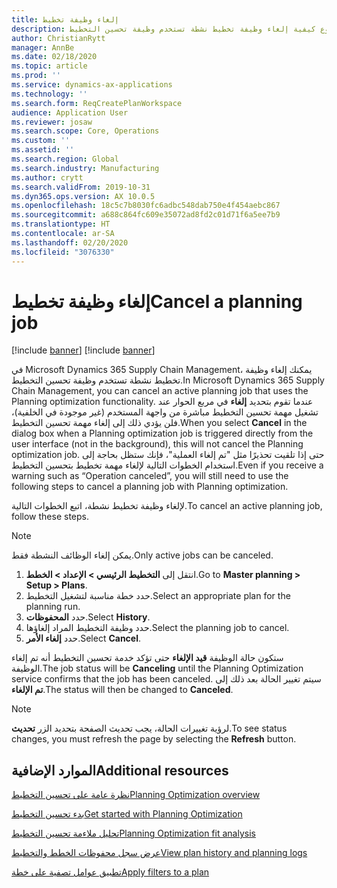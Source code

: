 ```yaml
---
title: إلغاء وظيفة تخطيط
description: يوضح هذا الموضوع كيفية إلغاء وظيفة تخطيط نشطة تستخدم وظيفة تحسين التخطيط.
author: ChristianRytt
manager: AnnBe
ms.date: 02/18/2020
ms.topic: article
ms.prod: ''
ms.service: dynamics-ax-applications
ms.technology: ''
ms.search.form: ReqCreatePlanWorkspace
audience: Application User
ms.reviewer: josaw
ms.search.scope: Core, Operations
ms.custom: ''
ms.assetid: ''
ms.search.region: Global
ms.search.industry: Manufacturing
ms.author: crytt
ms.search.validFrom: 2019-10-31
ms.dyn365.ops.version: AX 10.0.5
ms.openlocfilehash: 18c5c7b8030fc6adbc548dab750e4f454aebc867
ms.sourcegitcommit: a688c864fc609e35072ad8fd2c01d71f6a5ee7b9
ms.translationtype: HT
ms.contentlocale: ar-SA
ms.lasthandoff: 02/20/2020
ms.locfileid: "3076330"
---
```

# <a name="cancel-a-planning-job"></a><span data-ttu-id="1b44e-103">إلغاء وظيفة تخطيط</span><span class="sxs-lookup"><span data-stu-id="1b44e-103">Cancel a planning job</span></span>

[!include [banner](../../includes/banner.md)]
[!include [banner](../../includes/preview-banner.md)]

<span data-ttu-id="1b44e-104">في Microsoft Dynamics 365 Supply Chain Management، يمكنك إلغاء وظيفة تخطيط نشطة تستخدم وظيفة تحسين التخطيط.</span><span class="sxs-lookup"><span data-stu-id="1b44e-104">In Microsoft Dynamics 365 Supply Chain Management, you can cancel an active planning job that uses the Planning optimization functionality.</span></span> <span data-ttu-id="1b44e-105">عندما تقوم بتحديد **إلغاء** في مربع الحوار عند تشغيل مهمة تحسين التخطيط مباشرة من واجهة المستخدم (غير موجودة في الخلفية)، فلن يؤدي ذلك إلى إلغاء مهمة تحسين التخطيط.</span><span class="sxs-lookup"><span data-stu-id="1b44e-105">When you select **Cancel** in the dialog box when a Planning optimization job is triggered directly from the user interface (not in the background), this will not cancel the Planning optimization job.</span></span> <span data-ttu-id="1b44e-106">حتى إذا تلقيت تحذيرًا مثل "تم إلغاء العملية"، فإنك ستظل بحاجة إلى استخدام الخطوات التالية لإلغاء مهمة تخطيط بتحسين التخطيط.</span><span class="sxs-lookup"><span data-stu-id="1b44e-106">Even if you receive a warning such as “Operation canceled”, you will still need to use the following steps to cancel a planning job with Planning optimization.</span></span>


<span data-ttu-id="1b44e-107">لإلغاء وظيفة تخطيط نشطة، اتبع الخطوات التالية.</span><span class="sxs-lookup"><span data-stu-id="1b44e-107">To cancel an active planning job, follow these steps.</span></span> 

> [!NOTE]
> <span data-ttu-id="1b44e-108">يمكن إلغاء الوظائف النشطة فقط.</span><span class="sxs-lookup"><span data-stu-id="1b44e-108">Only active jobs can be canceled.</span></span>

1. <span data-ttu-id="1b44e-109">انتقل إلى **التخطيط الرئيسي \> الإعداد \> الخطط**.</span><span class="sxs-lookup"><span data-stu-id="1b44e-109">Go to **Master planning \> Setup \> Plans**.</span></span>
2. <span data-ttu-id="1b44e-110">حدد خطة مناسبة لتشغيل التخطيط.</span><span class="sxs-lookup"><span data-stu-id="1b44e-110">Select an appropriate plan for the planning run.</span></span>
3. <span data-ttu-id="1b44e-111">حدد **المحفوظات**.</span><span class="sxs-lookup"><span data-stu-id="1b44e-111">Select **History**.</span></span>
4. <span data-ttu-id="1b44e-112">حدد وظيفة التخطيط المراد إلغاؤها.</span><span class="sxs-lookup"><span data-stu-id="1b44e-112">Select the planning job to cancel.</span></span>
5. <span data-ttu-id="1b44e-113">حدد **إلغاء الأمر**.</span><span class="sxs-lookup"><span data-stu-id="1b44e-113">Select **Cancel**.</span></span>

<span data-ttu-id="1b44e-114">ستكون حالة الوظيفة **قيد الإلغاء** حتى تؤكد خدمة تحسين التخطيط أنه تم إلغاء الوظيفة.</span><span class="sxs-lookup"><span data-stu-id="1b44e-114">The job status will be **Canceling** until the Planning Optimization service confirms that the job has been canceled.</span></span> <span data-ttu-id="1b44e-115">سيتم تغيير الحالة بعد ذلك إلى **تم الإلغاء**.</span><span class="sxs-lookup"><span data-stu-id="1b44e-115">The status will then be changed to **Canceled**.</span></span>

> [!NOTE]
> <span data-ttu-id="1b44e-116">لرؤية تغييرات الحالة، يجب تحديث الصفحة بتحديد الزر **تحديث**.</span><span class="sxs-lookup"><span data-stu-id="1b44e-116">To see status changes, you must refresh the page by selecting the **Refresh** button.</span></span>

## <a name="additional-resources"></a><span data-ttu-id="1b44e-117">الموارد الإضافية</span><span class="sxs-lookup"><span data-stu-id="1b44e-117">Additional resources</span></span>

[<span data-ttu-id="1b44e-118">نظرة عامة على تحسين التخطيط‬</span><span class="sxs-lookup"><span data-stu-id="1b44e-118">Planning Optimization overview</span></span>](planning-optimization-overview.md)

[<span data-ttu-id="1b44e-119">بدء تحسين التخطيط</span><span class="sxs-lookup"><span data-stu-id="1b44e-119">Get started with Planning Optimization</span></span>](get-started.md)

[<span data-ttu-id="1b44e-120">تحليل ملاءمة تحسين التخطيط</span><span class="sxs-lookup"><span data-stu-id="1b44e-120">Planning Optimization fit analysis</span></span>](planning-optimization-fit-analysis.md)

[<span data-ttu-id="1b44e-121">عرض سجل محفوظات الخطط والتخطيط</span><span class="sxs-lookup"><span data-stu-id="1b44e-121">View plan history and planning logs</span></span>](plan-history-logs.md)

[<span data-ttu-id="1b44e-122">تطبيق عوامل تصفية على خطة</span><span class="sxs-lookup"><span data-stu-id="1b44e-122">Apply filters to a plan</span></span>](plan-filters.md)
